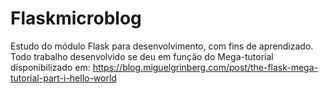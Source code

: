 # Flaskmicroblog
Estudo do módulo Flask para desenvolvimento, com fins de aprendizado.
<br>
Todo trabalho desenvolvido se deu em função do Mega-tutorial disponibilizado em:
https://blog.miguelgrinberg.com/post/the-flask-mega-tutorial-part-i-hello-world
